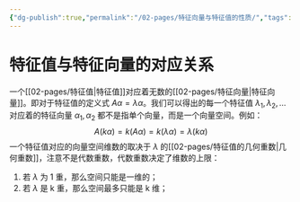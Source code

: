 ```yaml
---
{"dg-publish":true,"permalink":"/02-pages/特征向量与特征值的性质/","tags":["personal/blog","线性代数/特征值"]}
---
```


# 特征值与特征向量的对应关系
一个[[02-pages/特征值\|特征值]]对应着无数的[[02-pages/特征向量\|特征向量]]。即对于特征值的定义式 $\displaystyle A\alpha=\lambda \alpha$。我们可以得出的每一个特征值 $\displaystyle \lambda_{1},\lambda_{2},\dots$ 对应着的特征向量 $\displaystyle \alpha_{1},\alpha_{2}$ 都不是指单个向量，而是一个向量空间。例如：
$$
A(kα)=k(Aα)=k(λα)=λ(kα)
$$
一个特征值对应的向量空间维数的取决于 $\displaystyle \lambda$ 的[[02-pages/特征值的几何重数\|几何重数]]，注意不是代数重数，代数重数决定了维数的上限：
 1. 若 $\displaystyle \lambda$ 为 1 重，那么空间只能是一维的；
 2. 若 $\displaystyle \lambda$ 是 k 重，那么空间最多只能是 k 维；


